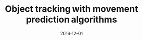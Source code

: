 ---
title: "Object tracking with movement prediction algorithms"
collection: publications
category: manuscripts
permalink: /publication/2016-12-01-object-tracking-with-movement-prediction-algorithms
excerpt: 'This paper discusses object tracking with movement prediction algorithms, published at the "2016 11th International Conference on Industrial and Information Systems (ICIIS)".'
date: 2016-12-01
venue: 'IEEE'
slidesurl: 'http://academicpages.github.io/files/slides7.pdf'
paperurl: 'http://academicpages.github.io/files/paper7.pdf'
bibtexurl: 'http://academicpages.github.io/files/bibtex7.bib'
citation: 'Raj, A., Sivaraman, A., Bhowmick, C., & Verma, N.K. (2016). "Object tracking with movement prediction algorithms." <i>2016 11th International Conference on Industrial and Information Systems (ICIIS)</i>, 285-290.'
---